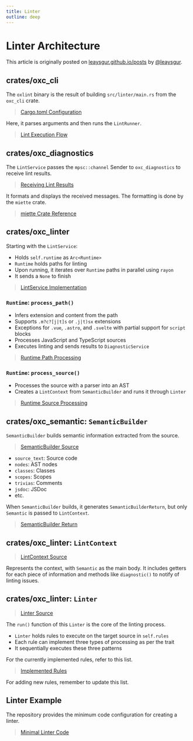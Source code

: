 ```yaml
---
title: Linter
outline: deep
---
```


# Linter Architecture

This article is originally posted on [leaysgur.github.io/posts](https://leaysgur.github.io/posts/2024/01/15/160838) by [@leaysgur](https://github.com/leaysgur).

## crates/oxc_cli

The `oxlint` binary is the result of building `src/linter/main.rs` from the `oxc_cli` crate.

> [Cargo.toml Configuration](https://github.com/oxc-project/oxc/blob/oxlint_v0.2.0/crates/oxc_cli/Cargo.toml#L28)

Here, it parses arguments and then runs the `LintRunner`.

> [Lint Execution Flow](https://github.com/oxc-project/oxc/blob/oxlint_v0.2.0/crates/oxc_cli/src/lint/main.rs#L17-L19)

## crates/oxc_diagnostics

The `LintService` passes the `mpsc::channel` Sender to `oxc_diagnostics` to receive lint results.

> [Receiving Lint Results](https://github.com/oxc-project/oxc/blob/oxlint_v0.2.0/crates/oxc_diagnostics/src/service.rs#L96)

It formats and displays the received messages. The formatting is done by the `miette` crate.

> [miette Crate Reference](https://github.com/zkat/miette)

## crates/oxc_linter

Starting with the `LintService`:

- Holds `self.runtime` as `Arc<Runtime>`
- `Runtime` holds paths for linting
- Upon running, it iterates over `Runtime` paths in parallel using `rayon`
- It sends a `None` to finish

> [LintService Implementation](https://github.com/oxc-project/oxc/blob/oxlint_v0.2.0/crates/oxc_linter/src/service.rs#L51)

### `Runtime`: `process_path()`

- Infers extension and content from the path
- Supports `.m?c?[j|t]s` or `.j|t)sx` extensions
- Exceptions for `.vue`, `.astro`, and `.svelte` with partial support for `script` blocks
- Processes JavaScript and TypeScript sources
- Executes linting and sends results to `DiagnosticService`

> [Runtime Path Processing](https://github.com/oxc-project/oxc/blob/oxlint_v0.2.0/crates/oxc_linter/src/service.rs#L162)

### `Runtime`: `process_source()`

- Processes the source with a parser into an AST
- Creates a `LintContext` from `SemanticBuilder` and runs it through `Linter`

> [Runtime Source Processing](https://github.com/oxc-project/oxc/blob/oxlint_v0.2.0/crates/oxc_linter/src/service.rs#L206)

## crates/oxc_semantic: `SemanticBuilder`

`SemanticBuilder` builds semantic information extracted from the source.

> [SemanticBuilder Source](https://github.com/oxc-project/oxc/blob/oxlint_v0.2.0/crates/oxc_semantic/src/builder.rs#L156)

- `source_text`: Source code
- `nodes`: AST nodes
- `classes`: Classes
- `scopes`: Scopes
- `trivias`: Comments
- `jsdoc`: JSDoc
- etc.

When `SemanticBuilder` builds, it generates `SemanticBuilderReturn`, but only `Semantic` is passed to `LintContext`.

> [SemanticBuilder Return](https://github.com/oxc-project/oxc/blob/oxlint_v0.2.0/crates/oxc_semantic/src/lib.rs#L34)

## crates/oxc_linter: `LintContext`

> [LintContext Source](https://github.com/oxc-project/oxc/blob/oxlint_v0.2.0/crates/oxc_linter/src/context.rs#L14)

Represents the context, with `Semantic` as the main body. It includes getters for each piece of information and methods like `diagnostic()` to notify of linting issues.

## crates/oxc_linter: `Linter`

> [Linter Source](https://github.com/oxc-project/oxc/blob/oxlint_v0.2.0/crates/oxc_linter/src/lib.rs#L140)

The `run()` function of this `Linter` is the core of the linting process.

- `Linter` holds rules to execute on the target source in `self.rules`
- Each rule can implement three types of processing as per the trait
- It sequentially executes these three patterns

For the currently implemented rules, refer to this list.

> [Implemented Rules](https://github.com/oxc-project/oxc/blob/oxlint_v0.2.0/crates/oxc_linter/src/rules.rs)

For adding new rules, remember to update this list.

## Linter Example

The repository provides the minimum code configuration for creating a linter.

> [Minimal Linter Code](https://github.com/oxc-project/oxc/blob/main/crates/oxc_linter/examples/linter.rs)
